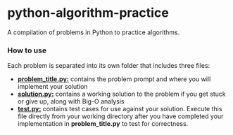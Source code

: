 # python-algorithm-practice

A compilation of problems in Python to practice algorithms.

### How to use
Each problem is separated into its own folder that includes three files:  
- <ins>**problem_title.py:**</ins> contains the problem prompt and where you will implement your solution
- <ins>**solution.py:**</ins> contains a working solution to the problem if you get stuck or give up, along with Big-O analysis
- <ins>**test.py:**</ins> contains test cases for use against your solution. Execute this file directly from your working directory after you have completed your implementation in **problem_title.py** to test for correctness.